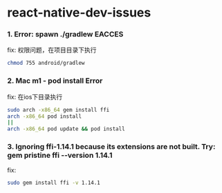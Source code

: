 # react-native-dev-issues

### 1. Error: spawn ./gradlew EACCES 
fix: 权限问题，在项目目录下执行
```bash
chmod 755 android/gradlew
```
### 2. Mac m1 - pod install Error
fix: 在ios下目录执行
```bash
sudo arch -x86_64 gem install ffi
arch -x86_64 pod install
||
arch -x86_64 pod update && pod install
```
### 3. Ignoring ffi-1.14.1 because its extensions are not built. Try: gem pristine ffi --version 1.14.1
fix: 
```bash
sudo gem install ffi -v 1.14.1
```